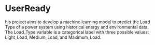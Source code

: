 # UserReady
his project aims to develop a machine learning model to predict the Load Type of a power system using historical energy and environmental data. The Load_Type variable is a categorical label with three possible values: Light_Load, Medium_Load, and Maximum_Load. 
